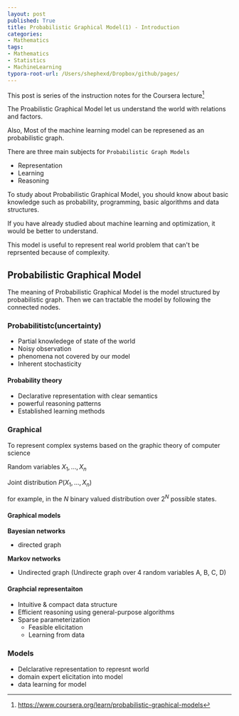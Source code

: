 ```yaml
---
layout: post
published: True
title: Probabilistic Graphical Model(1) - Introduction
categories:
- Mathematics
tags:
- Mathematics
- Statistics
- MachineLearning
typora-root-url: /Users/shephexd/Dropbox/github/pages/
---
```


This post is series of the instruction notes for the Coursera lecture[^1]

The Proabilistic Graphical Model let us understand the world with relations and factors.

Also, Most of the machine learning model can be represened as an probabilistic graph. 



There are three main subjects for `Probabilistic Graph Models`

- Representation
- Learning
- Reasoning



<!--more-->

To study about Probabilistic Graphical Model, you should know about basic knowledge such as probability, programming, basic algorithms and data structures.  

If you have already studied about machine learning and optimization, it would be better to understand. 

This model is useful to represent real world problem that can't be reprsented because of complexity.



## Probabilistic Graphical Model

The meaning of Probabilistic Graphical Model is the model structured by probabilistic graph. Then we can tractable the model by following the connected nodes. 



### Probabilitistc(uncertainty)

- Partial knowledege of state of the world
- Noisy observation
- phenomena not covered by our model
- Inherent stochasticity



#### Probability theory

- Declarative representation with clear semantics
- powerful reasoning patterns
- Established learning methods



### Graphical

To represent complex systems based on the graphic theory of computer science



Random variables $X_1, \dots, X_n$

Joint distribution $P(X_1, \dots, X_n)$



for example, in the $N$ binary valued distribution over $2^N$ possible states.



#### Graphical models

**Bayesian networks**

- directed graph



**Markov networks**

- Undirected graph
  (Undirecte graph over 4 random variables A, B, C, D)



#### Graphcial representaiton

- Intuitive & compact data structure
- Efficient reasoning using general-purpose algorithms
- Sparse parameterization
  - Feasible elicitation
  - Learning from data



### Models

- Delclarative representation to represnt world
- domain expert elicitation into model
- data learning for model



[^1]: https://www.coursera.org/learn/probabilistic-graphical-models

